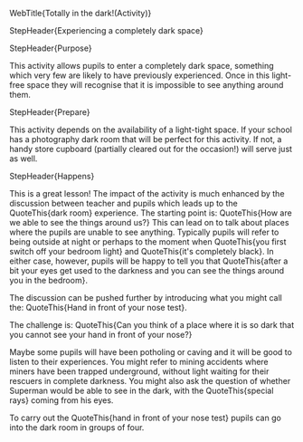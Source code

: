 WebTitle{Totally in the dark!(Activity)}

StepHeader{Experiencing a completely dark space}

StepHeader{Purpose}

This activity allows pupils to enter a completely dark space, something which very few are likely to have previously experienced. Once in this light-free space they will recognise that it is impossible to see anything around them.

StepHeader{Prepare} 

This activity depends on the availability of a light-tight space. If your school has a photography dark room that will be perfect for this activity. If not, a handy store cupboard (partially cleared out for the occasion!) will serve just as well.

StepHeader{Happens}

This is a great lesson! The impact of the activity is much enhanced by the discussion between teacher and pupils which leads up to the QuoteThis{dark room} experience. The starting point is: QuoteThis{How are we able to see the things around us?} This can lead on to talk about places where the pupils are unable to see anything. Typically pupils will refer to being outside at night or perhaps to the moment when QuoteThis{you first switch off your bedroom light} and QuoteThis{it's completely black}. In either case, however, pupils will be happy to tell you that QuoteThis{after a bit your eyes get used to the darkness and you can see the things around you in the bedroom}.

The discussion can be pushed further by introducing what you might call the: QuoteThis{Hand in front of your nose test}.

The challenge is: QuoteThis{Can you think of a place where it is so dark that you cannot see your hand in front of your nose?}

Maybe some pupils will have been potholing or caving and it will be good to listen to their experiences. You might refer to mining accidents where miners have been trapped underground, without light waiting for their rescuers in complete darkness. You might also ask the question of whether Superman would be able to see in the dark, with the QuoteThis{special rays} coming from his eyes.

To carry out the QuoteThis{hand in front of your nose test} pupils can go into the dark room in groups of four.

